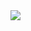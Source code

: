 <img src="https://capsule-render.vercel.app/api?type=waving&amp;color=auto&amp;height=300&amp;section=header&amp;text=2klips&amp;fontSize=90&amp;animation=fadeIn&amp;fontAlignY=38&amp;&amp;descAlignY=51&amp;descAlign=62" style="max-width: 100%;">
